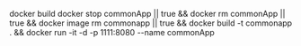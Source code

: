 docker build
docker stop commonApp || true && docker rm commonApp || true && docker image rm commonapp || true && docker build -t commonapp . && docker run -it -d -p 1111:8080 --name commonApp